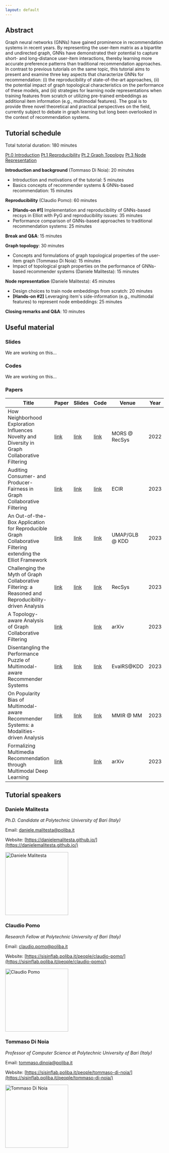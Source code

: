 ```yaml
---
layout: default
---
```


## Abstract

Graph neural networks (GNNs) have gained prominence in recommendation systems in recent years. By representing the user-item matrix as a bipartite and undirected graph, GNNs have demonstrated their potential to capture short- and long-distance user-item interactions, thereby learning more accurate preference patterns than traditional recommendation approaches. In contrast to previous tutorials on the same topic, this tutorial aims to present and examine three key aspects that characterize GNNs for recommendation: (i) the reproducibility of state-of-the-art approaches, (ii) the potential impact of graph topological characteristics on the performance of these models, and (iii) strategies for learning node representations when training features from scratch or utilizing pre-trained embeddings as additional item information (e.g., multimodal features). The goal is to provide three novel theoretical and practical perspectives on the field, currently subject to debate in graph learning but long been overlooked in the context of recommendation systems.

## Tutorial schedule

Total tutorial duration: 180 minutes

<div class="button-container">
    <a href="https://sisinflab.github.io/tutorial-gnns-recsys-log2023/sections/introduction/" class="button">Pt.0 Introduction</a>
    <a href="https://sisinflab.github.io/tutorial-gnns-recsys-log2023/sections/reproducibility/" class="button">Pt.1 Reproducibility</a>
    <a href="https://sisinflab.github.io/tutorial-gnns-recsys-log2023/sections/graph_topology/" class="button">Pt.2 Graph Topology</a>
    <a href="https://sisinflab.github.io/tutorial-gnns-recsys-log2023/sections/node_representation/" class="button">Pt.3 Node Representation</a>
</div>

**Introduction and background** (Tommaso Di Noia): 20 minutes

+ Introduction and motivations of the tutorial: 5 minutes
+ Basics concepts of recommender systems & GNNs-based recommendation: 15 minutes

**Reproducibility** (Claudio Pomo): 60 minutes

+ **[Hands-on #1]** Implementation and reproducibility of GNNs-based recsys in Elliot with PyG and reproducibility issues: 35 minutes
+ Performance comparison of GNNs-based approaches to traditional recommendation systems: 25 minutes

**Break and Q&A**: 15 minutes

**Graph topology**: 30 minutes

+ Concepts and formulations of graph topological properties of the user-item graph (Tommaso Di Noia): 15 minutes
+ Impact of topological graph properties on the performance of GNNs-based recommender systems (Daniele Malitesta): 15 minutes

**Node representation** (Daniele Malitesta): 45 minutes

+ Design choices to train node embeddings from scratch: 20 minutes
+ **[Hands-on #2]** Leveraging item's side-information (e.g., multimodal features) to represent node embeddings: 25 minutes

**Closing remarks and Q&A**: 10 minutes

## Useful material

### Slides

We are working on this...

### Codes

We are working on this...

### Papers

| Title | Paper                                                                                     | Slides                                                                                    | Code                                                           | Venue     | Year |
|---|-------------------------------------------------------------------------------------------|-------------------------------------------------------------------------------------------|----------------------------------------------------------------|----------|------|
| How Neighborhood Exploration Influences Novelty and Diversity in Graph Collaborative Filtering | [link](https://sisinflab.github.io/tutorial-gnns-recsys-log2023/assets/papers/MORS.pdf)   | [link](https://sisinflab.github.io/tutorial-gnns-recsys-log2023/assets/slides/MORS.pdf)   | [link](https://github.com/sisinflab/Novelty-Diversity-Graph)   | MORS @ RecSys  | 2022 |
| Auditing Consumer- and Producer-Fairness in Graph Collaborative Filtering | [link](https://sisinflab.github.io/tutorial-gnns-recsys-log2023/assets/papers/ECIR.pdf)   | [link](https://sisinflab.github.io/tutorial-gnns-recsys-log2023/assets/slides/ECIR.pdf)   | [link](https://github.com/sisinflab/ECIR2023-Graph-CF)         | ECIR           | 2023 |
| An Out-of-the-Box Application for Reproducible Graph Collaborative Filtering extending the Elliot Framework | [link](https://sisinflab.github.io/tutorial-gnns-recsys-log2023/assets/papers/UMAP.pdf)   | [link](https://sisinflab.github.io/tutorial-gnns-recsys-log2023/assets/slides/UMAP.pdf)   | [link](https://github.com/sisinflab/Graph-Demo)                | UMAP/GLB @ KDD | 2023 |
| Challenging the Myth of Graph Collaborative Filtering: a Reasoned and Reproducibility-driven Analysis | [link](https://sisinflab.github.io/tutorial-gnns-recsys-log2023/assets/papers/RecSys.pdf) | [link](https://sisinflab.github.io/tutorial-gnns-recsys-log2023/assets/slides/RecSys.pdf) | [link](https://github.com/sisinflab/Graph-RSs-Reproducibility) | RecSys         | 2023 |
| A Topology-aware Analysis of Graph Collaborative Filtering | [link](https://sisinflab.github.io/tutorial-gnns-recsys-log2023/assets/papers/arXiv.pdf)  |                                                                                           | [link](https://github.com/sisinflab/Graph-Characteristics)     | arXiv          | 2023 |
| Disentangling the Performance Puzzle of Multimodal-aware Recommender Systems | [link](https://sisinflab.github.io/tutorial-gnns-recsys-log2023/assets/papers/KDD.pdf) | [link](https://sisinflab.github.io/tutorial-gnns-recsys-log2023/assets/slides/KDD.pdf) | [link](https://github.com/sisinflab/MultiModal-Eval) | EvalRS@KDD | 2023 |
| On Popularity Bias of Multimodal-aware Recommender Systems: a Modalities-driven Analysis | [link](https://sisinflab.github.io/tutorial-gnns-recsys-log2023/assets/papers/MM.pdf)     |  [link](https://sisinflab.github.io/tutorial-gnns-recsys-log2023/assets/slides/MMIR.pdf)                                                                                          | [link](https://github.com/sisinflab/MultiMod-Popularity-Bias)  | MMIR @ MM      | 2023 |
| Formalizing Multimedia Recommendation through Multimodal Deep Learning | [link](https://sisinflab.github.io/tutorial-gnns-recsys-log2023/assets/papers/TORS.pdf)   |                                                                                           | [link](https://github.com/sisinflab/Formal-MultiMod-Rec)                                                       | arXiv          | 2023 |

## Tutorial speakers

### Daniele Malitesta

_Ph.D. Candidate at Polytechnic University of Bari (Italy)_

Email: [daniele.malitesta@poliba.it](mailto:daniele.malitesta@poliba.it)

Website: [https://danielemalitesta.github.io/](https://danielemalitesta.github.io/)

<img src="https://danielemalitesta.github.io/images/profilo_new.jpeg" alt="Daniele Malitesta"  width="200"/>

### Claudio Pomo

_Research Fellow at Polytechnic University of Bari (Italy)_

Email: [claudio.pomo@poliba.it](mailto:claudio.pomo@poliba.it)

Website: [https://sisinflab.poliba.it/people/claudio-pomo/](https://sisinflab.poliba.it/people/claudio-pomo/)

<img src="https://sisinflab.poliba.it/wp-content/uploads/2020/07/image2-1197215127-scaled.jpg" alt="Claudio Pomo"  width="200"/>

### Tommaso Di Noia

_Professor of Computer Science at Polytechnic University of Bari (Italy)_

Email: [tommaso.dinoia@poliba.it](mailto:tommaso.dinoia@poliba.it)

Website: [https://sisinflab.poliba.it/people/tommaso-di-noia/](https://sisinflab.poliba.it/people/tommaso-di-noia/)

<img src="https://sisinflab.poliba.it/wp-content/uploads/2020/07/t_dinoia-506699224-315x270.png" alt="Tommaso Di Noia"  width="200" />
